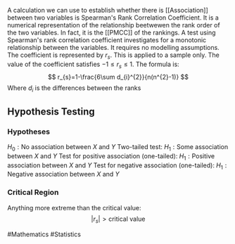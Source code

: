 A calculation we can use to establish whether there is [[Association]] between two variables is Spearman's Rank Correlation Coefficient. It is a numerical representation of the relationship beetwewen the rank order of the two variables. In fact, it is the [[PMCC]] of the rankings. A test using Spearman's rank correlation coefficient investigates for a monotonic relationship between the variables. It requires no modelling assumptions. The coefficient is represented by $r_{s}$. This is applied to a sample only. The value of the coefficient satisfies $-1\leq r_{s}\leq 1$. The formula is:
$$
r_{s}=1-\frac{6\sum d_{i}^{2}}{n(n^{2}-1)}
$$
Where $d_{i}$ is the differences between the ranks
## Hypothesis Testing
### Hypotheses
$H_{0}: \text{No association between }X\text{ and }Y$
Two-tailed test:
$H_{1}: \text{Some association between }X\text{ and }Y$
Test for positive association (one-tailed):
$H_{1}: \text{Positive association between }X\text{ and }Y$
Test for negative association (one-tailed):
$H_{1}: \text{Negative association between }X\text{ and }Y$
### Critical Region
Anything more extreme than the critical value:
$$
|r_{s}|>\text{critical value}
$$

#Mathematics #Statistics